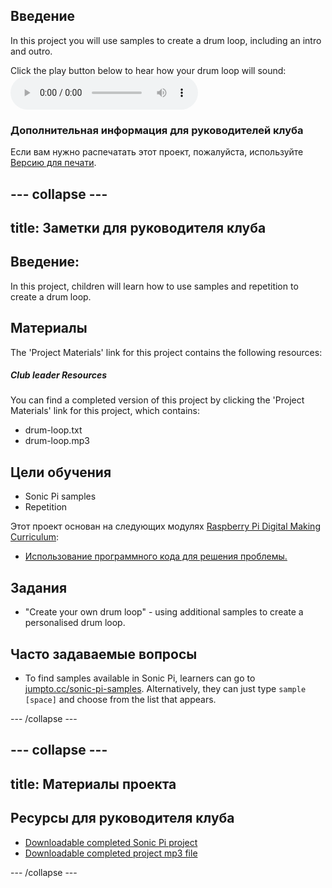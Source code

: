 ## Введение

In this project you will use samples to create a drum loop, including an intro and outro.

<div id="audio-preview" class="pdf-hidden">
  Click the play button below to hear how your drum loop will sound: <audio controls preload> <source src="resources/drum-loop.mp3" type="audio/mpeg"> Your browser does not support the <code>audio</code> element. </audio>
</div>

### Дополнительная информация для руководителей клуба

Если вам нужно распечатать этот проект, пожалуйста, используйте [Версию для печати](https://projects.raspberrypi.org/en/projects/drum-loop/print).

## \--- collapse \---

## title: Заметки для руководителя клуба

## Введение:

In this project, children will learn how to use samples and repetition to create a drum loop.

## Материалы

The 'Project Materials' link for this project contains the following resources:

##### Club leader Resources

You can find a completed version of this project by clicking the 'Project Materials' link for this project, which contains:

* drum-loop.txt
* drum-loop.mp3

## Цели обучения

* Sonic Pi samples
* Repetition

Этот проект основан на следующих модулях [Raspberry Pi Digital Making Curriculum](http://rpf.io/curriculum):

* [Использование программного кода для решения проблемы.](https://www.raspberrypi.org/curriculum/programming/builder)

## Задания

* "Create your own drum loop" - using additional samples to create a personalised drum loop.

## Часто задаваемые вопросы

* To find samples available in Sonic Pi, learners can go to [jumpto.cc/sonic-pi-samples](http://jumpto.cc/sonic-pi-samples). Alternatively, they can just type `sample [space]` and choose from the list that appears.

\--- /collapse \---

## \--- collapse \---

## title: Материалы проекта

## Ресурсы для руководителя клуба

* [Downloadable completed Sonic Pi project](resources/drum-loop.txt)
* [Downloadable completed project mp3 file](resources/drum-loop.mp3)

\--- /collapse \---